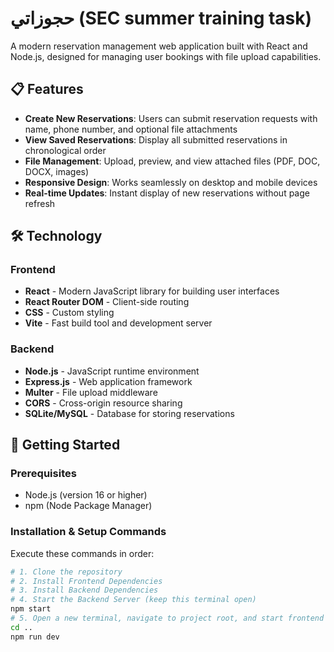 # حجوزاتي (SEC summer training task)

A modern reservation management web application built with React and Node.js, designed for managing user bookings with file upload capabilities. 

## 📋 Features

- **Create New Reservations**: Users can submit reservation requests with name, phone number, and optional file attachments
- **View Saved Reservations**: Display all submitted reservations in chronological order
- **File Management**: Upload, preview, and view attached files (PDF, DOC, DOCX, images)
- **Responsive Design**: Works seamlessly on desktop and mobile devices
- **Real-time Updates**: Instant display of new reservations without page refresh

## 🛠 Technology

### Frontend
- **React** - Modern JavaScript library for building user interfaces
- **React Router DOM** - Client-side routing
- **CSS** - Custom styling 
- **Vite** - Fast build tool and development server

### Backend
- **Node.js** - JavaScript runtime environment
- **Express.js** - Web application framework
- **Multer** - File upload middleware
- **CORS** - Cross-origin resource sharing
- **SQLite/MySQL** - Database for storing reservations

## 🚀 Getting Started

### Prerequisites
- Node.js (version 16 or higher)
- npm (Node Package Manager)

### Installation & Setup Commands

Execute these commands in order:

```bash
# 1. Clone the repository
# 2. Install Frontend Dependencies
# 3. Install Backend Dependencies
# 4. Start the Backend Server (keep this terminal open)
npm start
# 5. Open a new terminal, navigate to project root, and start frontend
cd ..
npm run dev